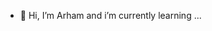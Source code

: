 - 👋 Hi, I’m Arham and i’m currently learning ...


<!---
Arham4209/Arham4209 is a ✨ special ✨ repository because its `README.md` (this file) appears on your GitHub profile.
You can click the Preview link to take a look at your changes.
--->
